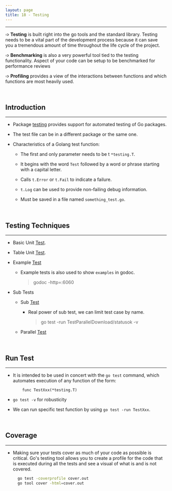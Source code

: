 ```yaml
---
layout: page
title: 18 - Testing
---
```

***

➩ **Testing** is built right into the go tools and the standard library. Testing needs to be a vital part of the development process because it can save you a tremendous amount of time throughout the life cycle of the project.

➩ **Benchmarking** is also a very powerful tool tied to the testing functionality. Aspect of your code can be setup to be benchmarked for performance reviews

➩ **Profiling** provides a view of the interactions between functions and which functions are most heavily used.

&nbsp;

## Introduction
***

- Package [testing](https://golang.org/pkg/testing/) provides support for automated testing of Go packages.

- The test file can be in a different package or the same one.

- Characteristics of a Golang test function:

  - The first and only parameter needs to be t `*testing.T`.

  - It begins with the word `Test` followed by a word or phrase starting with a capital letter.

  - Calls `t.Error` or `t.Fail` to indicate a failure.

  - `t.Log` can be used to provide non-failing debug information.

  - Must be saved in a file named `something_test.go`.

&nbsp;

## Testing Techniques
***

- Basic Unit [Test](https://github.com/g-kutty/go-code/blob/master/testing/tests/example1/download_test.go).

- Table Unit [Test](https://github.com/g-kutty/go-code/blob/master/testing/tests/example2/table_test.go).

- Example [Test](https://github.com/g-kutty/go-code/blob/master/testing/tests/example4/handlers/handler_example_test.go)

  - Example tests is also used to show `examples` in godoc.

    > godoc -http=:6060

- Sub Tests

  - Sub [Test](https://github.com/g-kutty/go-code/blob/master/testing/tests/example5/sub_test.go)

    - Real power of sub test, we can limit test case by name.

        > go test -run TestParallelDownload/statusok -v

  - Parallel [Test](https://github.com/g-kutty/go-code/blob/master/testing/tests/example5/sub_parallel_test.go)

&nbsp;

## Run Test
***

- It is intended to be used in concert with the `go test` command, which automates execution of any function of the form:

    ```golang
        func TestXxx(*testing.T)
    ```

- `go test -v` for robusticity

- We can run specific test function by using `go test -run TestXxx`.

&nbsp;

## Coverage
***

- Making sure your tests cover as much of your code as possible is critical. Go's testing tool allows you to create a profile for the code that is executed during all the tests and see a visual of what is and is not covered.

  ```sh
    go test -coverprofile cover.out
    go tool cover -html=cover.out
  ```
